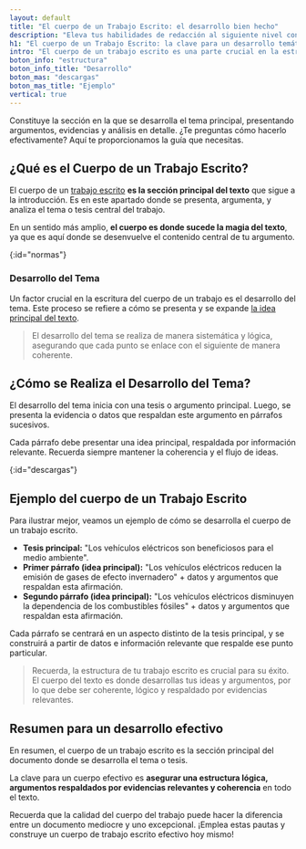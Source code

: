 ```yaml
---
layout: default
title: "El cuerpo de un Trabajo Escrito: el desarrollo bien hecho"
description: "Eleva tus habilidades de redacción al siguiente nivel con estrategias probadas para crear un cuerpo de trabajo escrito impecable. Haz clic y descubre cómo."
h1: "El cuerpo de un Trabajo Escrito: la clave para un desarrollo temático efectivo"
intro: "El cuerpo de un trabajo escrito es una parte crucial en la estructura de cualquier documento académico o profesional."
boton_info: "estructura"
boton_info_title: "Desarrollo"
boton_mas: "descargas"
boton_mas_title: "Ejemplo"
vertical: true
---
```

Constituye la sección en la que se desarrolla el tema principal, presentando argumentos, evidencias y análisis en detalle. ¿Te preguntas cómo hacerlo efectivamente? Aquí te proporcionamos la guía que necesitas.

## ¿Qué es el Cuerpo de un Trabajo Escrito?

El cuerpo de un [trabajo escrito](/) **es la sección principal del texto** que sigue a la introducción. Es en este apartado donde se presenta, argumenta, y analiza el tema o tesis central del trabajo.

En un sentido más amplio, **el cuerpo es donde sucede la magia del texto**, ya que es aquí donde se desenvuelve el contenido central de tu argumento.
<!-- Anclaje para que la barra fijada no cubra el siguiente subtítulo -->
{:id="normas"}

### Desarrollo del Tema

Un factor crucial en la escritura del cuerpo de un trabajo es el desarrollo del tema. Este proceso se refiere a cómo se presenta y se expande [la idea principal del texto]({{'textos-y-fuentes-trabajo-escrito'|relative_url}}).

>El desarrollo del tema se realiza de manera sistemática y lógica, asegurando que cada punto se enlace con el siguiente de manera coherente.

## ¿Cómo se Realiza el Desarrollo del Tema?

El desarrollo del tema inicia con una tesis o argumento principal. Luego, se presenta la evidencia o datos que respaldan este argumento en párrafos sucesivos.

Cada párrafo debe presentar una idea principal, respaldada por información relevante. Recuerda siempre mantener la coherencia y el flujo de ideas.
<!-- Anclaje para que la barra fijada no cubra el siguiente subtítulo -->
{:id="descargas"}

## Ejemplo del cuerpo de un Trabajo Escrito

Para ilustrar mejor, veamos un ejemplo de cómo se desarrolla el cuerpo de un trabajo escrito.

* **Tesis principal:** "Los vehículos eléctricos son beneficiosos para el medio ambiente".
* **Primer párrafo (idea principal):** "Los vehículos eléctricos reducen la emisión de gases de efecto invernadero" + datos y argumentos que respaldan esta afirmación.
* **Segundo párrafo (idea principal):** "Los vehículos eléctricos disminuyen la dependencia de los combustibles fósiles" + datos y argumentos que respaldan esta afirmación.

Cada párrafo se centrará en un aspecto distinto de la tesis principal, y se construirá a partir de datos e información relevante que respalde ese punto particular.

>Recuerda, la estructura de tu trabajo escrito es crucial para su éxito. El cuerpo del texto es donde desarrollas tus ideas y argumentos, por lo que debe ser coherente, lógico y respaldado por evidencias relevantes.

## Resumen para un desarrollo efectivo

En resumen, el cuerpo de un trabajo escrito es la sección principal del documento donde se desarrolla el tema o tesis.

La clave para un cuerpo efectivo es **asegurar una estructura lógica, argumentos respaldados por evidencias relevantes y coherencia** en todo el texto.

Recuerda que la calidad del cuerpo del trabajo puede hacer la diferencia entre un documento mediocre y uno excepcional. ¡Emplea estas pautas y construye un cuerpo de trabajo escrito efectivo hoy mismo!
